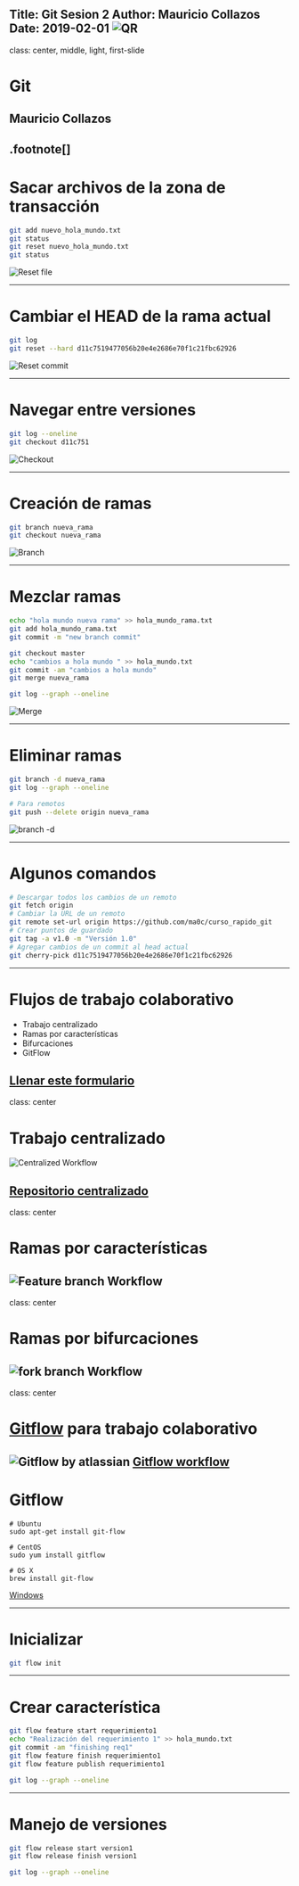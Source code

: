 Title: Git Sesion 2
Author: Mauricio Collazos
Date: 2019-02-01
![QR](/img/qr-1.png)
---
class: center, middle, light, first-slide
# Git
## Mauricio Collazos
.footnote[]
---
# Sacar archivos de la zona de transacción

```bash
git add nuevo_hola_mundo.txt
git status
git reset nuevo_hola_mundo.txt
git status
```

![Reset file](img/reset_file.png)

---
# Cambiar el HEAD de la rama actual

```bash
git log
git reset --hard d11c7519477056b20e4e2686e70f1c21fbc62926
```

![Reset commit](img/reset_commit.png)

---
# Navegar entre versiones

```bash
git log --oneline
git checkout d11c751
```

![Checkout](img/checkout.png)

---
# Creación de ramas

```bash
git branch nueva_rama
git checkout nueva_rama
```

![Branch](img/branch.png)

---
# Mezclar ramas

```bash
echo "hola mundo nueva rama" >> hola_mundo_rama.txt
git add hola_mundo_rama.txt
git commit -m "new branch commit"

git checkout master
echo "cambios a hola mundo " >> hola_mundo.txt
git commit -am "cambios a hola mundo"
git merge nueva_rama

git log --graph --oneline
```

![Merge](img/merge.png)

---
# Eliminar ramas

```bash
git branch -d nueva_rama
git log --graph --oneline

# Para remotos
git push --delete origin nueva_rama
```

![branch -d](img/branch_d.png)

---
# Algunos comandos
```bash
# Descargar todos los cambios de un remoto
git fetch origin
# Cambiar la URL de un remoto
git remote set-url origin https://github.com/ma0c/curso_rapido_git
# Crear puntos de guardado
git tag -a v1.0 -m "Versión 1.0"
# Agregar cambios de un commit al head actual
git cherry-pick d11c7519477056b20e4e2686e70f1c21fbc62926
```

---
# Flujos de trabajo colaborativo
- Trabajo centralizado
- Ramas por características
- Bifurcaciones
- GitFlow

[Llenar este formulario](https://goo.gl/forms/7Q2608ln5i1pUhO43)
---
class: center
# Trabajo centralizado
![Centralized Workflow](img/central_workflow.png)

[Repositorio centralizado](https://github.com/contraslash/curso_rapido_git_icesi_2019_1_centralizado)
---
class: center
# Ramas por características
![Feature branch Workflow](img/feature_workflow.png)
---
class: center
# Ramas por bifurcaciones
![fork branch Workflow](img/fork_workflow.png)
---
class: center
# [Gitflow](https://nvie.com/posts/a-successful-git-branching-model/) para trabajo colaborativo
![Gitflow by atlassian](https://wac-cdn.atlassian.com/dam/jcr:a9cea7b7-23c3-41a7-a4e0-affa053d9ea7/04%20(1).svg)
[Gitflow workflow](https://www.atlassian.com/git/tutorials/comparing-workflows/gitflow-workflow)
---
# Gitflow
```
# Ubuntu
sudo apt-get install git-flow

# CentOS
sudo yum install gitflow

# OS X
brew install git-flow
```

[Windows](https://github.com/nvie/gitflow/wiki/Windows)

---
# Inicializar
```bash
git flow init
```


---
# Crear característica
```bash
git flow feature start requerimiento1
echo "Realización del requerimiento 1" >> hola_mundo.txt
git commit -am "finishing req1"
git flow feature finish requerimiento1
git flow feature publish requerimiento1

git log --graph --oneline
```

---
# Manejo de versiones
```bash
git flow release start version1
git flow release finish version1

git log --graph --oneline
```